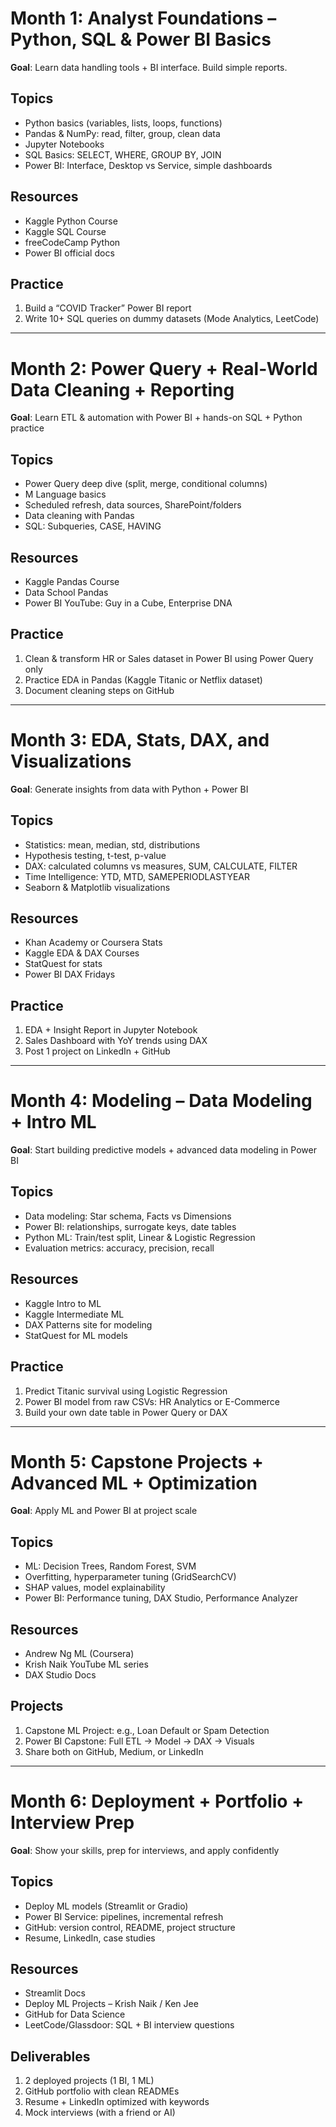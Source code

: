 # Month 1: Analyst Foundations – Python, SQL & Power BI Basics
 **Goal**: Learn data handling tools + BI interface. Build simple reports.

## Topics
- Python basics (variables, lists, loops, functions)
- Pandas & NumPy: read, filter, group, clean data
- Jupyter Notebooks
- SQL Basics: SELECT, WHERE, GROUP BY, JOIN
- Power BI: Interface, Desktop vs Service, simple dashboards

## Resources
- Kaggle Python Course
- Kaggle SQL Course
- freeCodeCamp Python
- Power BI official docs

## Practice
1. Build a “COVID Tracker” Power BI report
2. Write 10+ SQL queries on dummy datasets (Mode Analytics, LeetCode)

---

# Month 2: Power Query + Real-World Data Cleaning + Reporting
 **Goal**: Learn ETL & automation with Power BI + hands-on SQL + Python practice

## Topics
- Power Query deep dive (split, merge, conditional columns)
- M Language basics
- Scheduled refresh, data sources, SharePoint/folders
- Data cleaning with Pandas
- SQL: Subqueries, CASE, HAVING

## Resources
-  Kaggle Pandas Course
-  Data School Pandas
- Power BI YouTube: Guy in a Cube, Enterprise DNA

## Practice
1. Clean & transform HR or Sales dataset in Power BI using Power Query only
2. Practice EDA in Pandas (Kaggle Titanic or Netflix dataset)
3. Document cleaning steps on GitHub

---

# Month 3: EDA, Stats, DAX, and Visualizations
 **Goal**: Generate insights from data with Python + Power BI

## Topics
- Statistics: mean, median, std, distributions
- Hypothesis testing, t-test, p-value
- DAX: calculated columns vs measures, SUM, CALCULATE, FILTER
- Time Intelligence: YTD, MTD, SAMEPERIODLASTYEAR
- Seaborn & Matplotlib visualizations

## Resources
-  Khan Academy or Coursera Stats
-  Kaggle EDA & DAX Courses
-  StatQuest for stats
-  Power BI DAX Fridays

## Practice
1. EDA + Insight Report in Jupyter Notebook
2. Sales Dashboard with YoY trends using DAX
3. Post 1 project on LinkedIn + GitHub

---

# Month 4: Modeling – Data Modeling + Intro ML
 **Goal**: Start building predictive models + advanced data modeling in Power BI

## Topics
- Data modeling: Star schema, Facts vs Dimensions
- Power BI: relationships, surrogate keys, date tables
- Python ML: Train/test split, Linear & Logistic Regression
- Evaluation metrics: accuracy, precision, recall

## Resources
-  Kaggle Intro to ML
-  Kaggle Intermediate ML
-  DAX Patterns site for modeling
-  StatQuest for ML models

## Practice
1. Predict Titanic survival using Logistic Regression
2. Power BI model from raw CSVs: HR Analytics or E-Commerce
3. Build your own date table in Power Query or DAX

---

# Month 5: Capstone Projects + Advanced ML + Optimization
 **Goal**: Apply ML and Power BI at project scale

## Topics
- ML: Decision Trees, Random Forest, SVM
- Overfitting, hyperparameter tuning (GridSearchCV)
- SHAP values, model explainability
- Power BI: Performance tuning, DAX Studio, Performance Analyzer

## Resources
-  Andrew Ng ML (Coursera)
-  Krish Naik YouTube ML series
-  DAX Studio Docs

## Projects
1. Capstone ML Project: e.g., Loan Default or Spam Detection
2. Power BI Capstone: Full ETL → Model → DAX → Visuals
3. Share both on GitHub, Medium, or LinkedIn

---

# Month 6: Deployment + Portfolio + Interview Prep
 **Goal**: Show your skills, prep for interviews, and apply confidently

## Topics
- Deploy ML models (Streamlit or Gradio)
- Power BI Service: pipelines, incremental refresh
- GitHub: version control, README, project structure
- Resume, LinkedIn, case studies

## Resources
-  Streamlit Docs
-  Deploy ML Projects – Krish Naik / Ken Jee
-  GitHub for Data Science
- LeetCode/Glassdoor: SQL + BI interview questions

## Deliverables
1. 2 deployed projects (1 BI, 1 ML)
2. GitHub portfolio with clean READMEs
3. Resume + LinkedIn optimized with keywords
4. Mock interviews (with a friend or AI)

